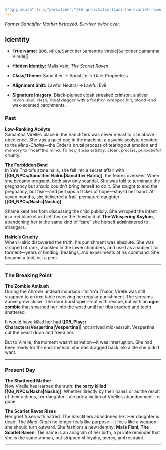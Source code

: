```yaml
---
{"dg-publish":true,"permalink":"/06-np-cs/malis-fiani-the-scarlet-raven/"}
---
```


_Former Sanctifier. Mother betrayed. Survivor twice over._

## Identity

- **True Name:** [[06_NPCs/Sanctifier Samantha Virelle\|Sanctifier Samantha Virelle]]
    
- **Hidden Identity:** Malis Vain, _The Scarlet Raven_
    
- **Class/Theme:** Sanctifier → Apostate → Dark Prophetess
    
- **Alignment Shift:** Lawful Neutral → Lawful Evil
    
- **Signature Imagery:** Black-plumed cloak streaked crimson, a silver raven-skull clasp, ritual dagger with a feather-wrapped hilt, blood-and-wax-scented parchments.
    

### **Past**

**Low-Ranking Acolyte**  
Samantha Virelle’s place in the Sanctifiers was never meant to rise above obedience. She was a quiet cog in the machine, a psychic acolyte devoted to the _Mind-Chains_—the Order’s brutal process of tearing out emotion and memory to “heal” the mind. To her, it was artistry: clean, precise, purposeful cruelty.

**The Forbidden Bond**  
In Ya’a Thalor’s stone halls, she fell into a secret affair with **[[06_NPCs/Sanctifier Halric\|Sanctifier Halric]]**, the feared overseer. When she became pregnant, both saw only scandal. She was told to terminate the pregnancy but should couldn't bring herself to do it. She sought to end the pregnancy, but fear—and perhaps a flicker of hope—stayed her hand. At seven months, she delivered a frail, premature daughter: **[[06_NPCs/Nasha\|Nasha]]**.

Shame kept her from discussing the child publicly. She wrapped the infant in a red blanket and left her on the threshold of **The Whispering Asylum**, abandoning her to the same kind of “care” she herself administered to strangers.

**Halric’s Cruelty**  
When Halric discovered the truth, his punishment was absolute. She was stripped of rank, shackled in the lower chambers, and used as a subject for torment—years of binding, beatings, and experiments at his command. She became a tool, not a peer.

---

### **The Breaking Point**

**The Zombie Ambush**  
During the Ahrown undead incursion into Ya’a Thalor, Virelle was still strapped to an iron table receiving her regular punishment. The screams above grew closer. The door burst open—not with rescue, but with an **ogre zombie** that smashed her into the wood until her ribs cracked and teeth shattered.

It would have killed her had **[[05_Player Characters/Vespertina\|Vespertina]]** not arrived mid-assault. Vespertina cut the beast down and freed her.

But to Virelle, the moment wasn’t salvation—it was interruption. She had been ready for the end. Instead, she was dragged back into a life she didn’t want.

---

### **Present Day**

**The Shattered Mother**  
Now Virelle has learned the truth: **the party killed [[06_NPCs/Nasha\|Nasha]]**. Whether directly by their hands or as the result of their actions, her daughter—already a victim of Virelle’s abandonment—is gone.

**The Scarlet Raven Rises**  
Her grief fuses with hatred. The Sanctifiers abandoned her. Her daughter is dead. The _Mind-Chain_ no longer feels like purpose—it feels like a weapon she should turn outward. She fashions a new identity: **Malis Fiani, The Scarlet Raven**. The name is an anagram of her birth, a private reminder that she is the same woman, but stripped of loyalty, mercy, and restraint.



---
